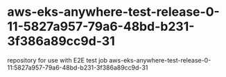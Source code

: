 # aws-eks-anywhere-test-release-0-11-5827a957-79a6-48bd-b231-3f386a89cc9d-31
repository for use with E2E test job aws-eks-anywhere-test-release-0-11:5827a957-79a6-48bd-b231-3f386a89cc9d-31

